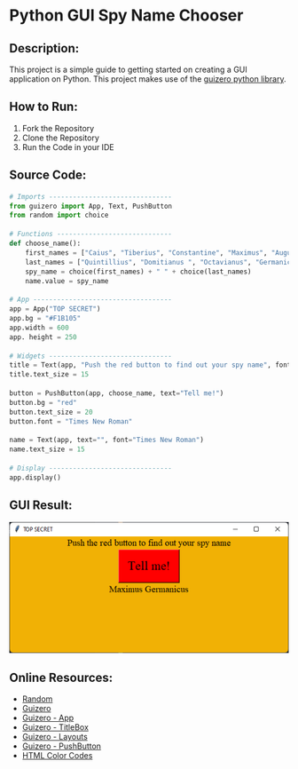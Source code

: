 # Python GUI Spy Name Chooser

## Description:

This project is a simple guide to getting started on creating a GUI application on Python. This project makes use of the [guizero python library](https://lawsie.github.io/guizero/about/).

## How to Run:

1. Fork the Repository
2. Clone the Repository
3. Run the Code in your IDE

## Source Code:

```python
# Imports -------------------------------
from guizero import App, Text, PushButton
from random import choice

# Functions -----------------------------
def choose_name():
    first_names = ["Caius", "Tiberius", "Constantine", "Maximus", "Augustus", "Titus", "Marcus"]
    last_names = ["Quintillius", "Domitianus ", "Octavianus", "Germanicus", "Flavius", "Aurelius", "Caesar"]
    spy_name = choice(first_names) + " " + choice(last_names)
    name.value = spy_name

# App -----------------------------------
app = App("TOP SECRET")
app.bg = "#F1B105"
app.width = 600
app. height = 250

# Widgets -------------------------------
title = Text(app, "Push the red button to find out your spy name", font="Times New Roman")
title.text_size = 15

button = PushButton(app, choose_name, text="Tell me!")
button.bg = "red"
button.text_size = 20
button.font = "Times New Roman"

name = Text(app, text="", font="Times New Roman")
name.text_size = 15

# Display -------------------------------
app.display()
```

## GUI Result:

![Spy_Name](./Spy_Name.png)

## Online Resources:
* [Random](https://docs.python.org/3/library/random.html#module-random)
* [Guizero](https://lawsie.github.io/guizero/about/)
* [Guizero - App](https://lawsie.github.io/guizero/app/)
* [Guizero - TitleBox](https://lawsie.github.io/guizero/titlebox/)
* [Guizero - Layouts](https://lawsie.github.io/guizero/layout/)
* [Guizero - PushButton](https://lawsie.github.io/guizero/pushbutton/)
* [HTML Color Codes](https://htmlcolorcodes.com/)